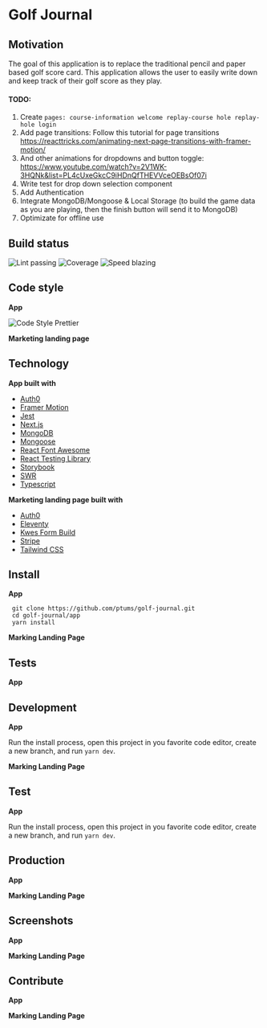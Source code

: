 # Golf Journal

## Motivation 

The goal of this application is to replace the traditional pencil and paper based golf score card. This application allows the user to easily write down and keep track of their golf score as they play. 

 #### TODO:

 1. Create ```pages: course-information welcome replay-course hole replay-hole login``` 
 2. Add page transitions: Follow this tutorial for page transitions https://reacttricks.com/animating-next-page-transitions-with-framer-motion/
 3. And other animations for dropdowns and button toggle: https://www.youtube.com/watch?v=2V1WK-3HQNk&list=PL4cUxeGkcC9iHDnQfTHEVVceOEBsOf07i
 4. Write test for drop down selection component
 5. Add Authentication
 6. Integrate MongoDB/Mongoose & Local Storage (to build the game data as you are playing, then the finish button will send it to MongoDB)
 7. Optimizate for offline use

## Build status

![Lint passing](https://camo.githubusercontent.com/df0f65b2d0e7a0448dd50abbc3b4364dc971533f/68747470733a2f2f696d672e736869656c64732e696f2f6769746875622f776f726b666c6f772f7374617475732f70726574746965722f70726574746965722f4c696e743f6c6162656c3d4c696e74267374796c653d666c61742d737175617265)
![Coverage](https://camo.githubusercontent.com/facfcb6afd684d2c9701c7d6add65f391fdf86fc/68747470733a2f2f696d672e736869656c64732e696f2f636f6465636f762f632f6769746875622f6477796c2f686170692d617574682d6a7774322e7376673f6d61784167653d32353932303030)
![Speed blazing](https://camo.githubusercontent.com/c0d653f4e211ffff68800215f80fb458e25ae6f0/68747470733a2f2f696d672e736869656c64732e696f2f62616467652f73706565642d626c617a696e672532302546302539462539342541352d627269676874677265656e2e7376673f7374796c653d666c61742d737175617265)

## Code style

**App**

![Code Style Prettier](https://camo.githubusercontent.com/687a8ae8d15f9409617d2cc5a30292a884f6813a/68747470733a2f2f696d672e736869656c64732e696f2f62616467652f636f64655f7374796c652d70726574746965722d6666363962342e7376673f7374796c653d666c61742d737175617265)

**Marketing landing page**

## Technology

**App built with**
 * [Auth0](https://auth0.com/) 
 * [Framer Motion](https://www.framer.com/motion/) 
 * [Jest](https://jestjs.io/)
 * [Next.js](https://nextjs.org/)
 * [MongoDB](https://www.mongodb.com/)
 * [Mongoose](https://mongoosejs.com/)
 * [React Font Awesome](https://github.com/FortAwesome/react-fontawesome)
 * [React Testing Library](https://testing-library.com/)
 * [Storybook](https://storybook.js.org/)
 * [SWR](https://github.com/vercel/swr)
 * [Typescript](https://www.typescriptlang.org/)

 **Marketing landing page built with**
 * [Auth0](https://auth0.com/)
 * [Eleventy](https://www.11ty.dev)
 * [Kwes Form Build](https://kwes.io/)
 * [Stripe](https://auth0.com/)
 * [Tailwind CSS](https://tailwindcss.com/)

 ## Install

 **App** 

 ``` 
  git clone https://github.com/ptums/golf-journal.git
  cd golf-journal/app
  yarn install

 ```

 **Marking Landing Page**

 ## Tests
 
 **App**

 ## Development

 **App**

 Run the install process, open this project in you favorite code editor, create a new branch, and run ```yarn dev```.

 **Marking Landing Page**

 ## Test

 **App**

 Run the install process, open this project in you favorite code editor, create a new branch, and run ```yarn dev```.

 ## Production

 **App**

 **Marking Landing Page**

 ## Screenshots

 **App**

 **Marking Landing Page**

 ## Contribute

 **App**

 **Marking Landing Page**